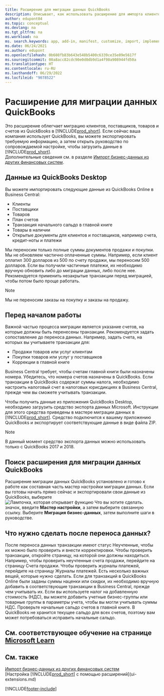 ```yaml
---
title: Расширение для миграции данных QuickBooks
description: Описывает, как использовать расширение для импорта клиентов, поставщиков, товаров и счетов из QuickBooks Desktop в Business Central.
author: edupont04
ms.topic: conceptual
ms.devlang: na
ms.tgt_pltfrm: na
ms.workload: na
ms. search.keywords: app, add-in, manifest, customize, import, implement
ms.date: 06/24/2021
ms.author: edupont
ms.openlocfilehash: 0b608fb83b643e548b5400c6339ce35e09e5617f
ms.sourcegitcommit: 00a8acc82cdc90e0d0db9d1a4f98a908944fd50a
ms.translationtype: HT
ms.contentlocale: ru-RU
ms.lasthandoff: 06/29/2022
ms.locfileid: "9078522"
---
```

# <a name="the-quickbooks-data-migration-extension"></a>Расширение для миграции данных QuickBooks

Это расширение облегчает миграцию клиентов, поставщиков, товаров и счетов из QuickBooks в [!INCLUDE[prod_short](includes/prod_short.md)]. Если сейчас ваша компания использует QuickBooks, вы можете экспортировать требуемую информацию, а затем открыть руководство по сопровождаемой настройке, чтобы загрузить данные в [!INCLUDE[prod_short](includes/prod_short.md)].  
Дополнительные сведения см. в разделе [Импорт бизнес-данных из других финансовых систем](across-import-data-configuration-packages.md).

## <a name="data-from-quickbooks-desktop"></a>Данные из QuickBooks Desktop

Вы можете импортировать следующие данные из QuickBooks Online в Business Central:

- Клиенты  
- Поставщики  
- Товаров  
- План счетов  
- Транзакция начального сальдо в главной книге  
- Товары в наличии  
- Открытые документы для клиентов и поставщиков, например счета, кредит-ноты и платежи  

Мы переносим только полные суммы документов продажи и покупки. Мы не обновляем частично оплаченные суммы. Например, если клиент оплатил 300 долларов из 500 по счету продажи, мы переносим 500 долларов. Если вы получили частичные платежи, их необходимо вручную обновить либо до миграции данных, либо после нее. Рекомендуется применить незакрытые транзакции перед миграцией, чтобы потом было проще работать.

> [!NOTE]
> Мы не переносим заказы на покупку и заказы на продажу.

## <a name="before-you-start"></a>Перед началом работы

Важной частью процесса миграции является указание счетов, на которые должны быть перенесены транзакции. Рекомендуется задать сопоставление до переноса данных. Например, задать счета, на которых вы учитываете транзакции для:

- Продажи товаров или услуг клиентам  
- Покупки товаров или услуг у поставщиков  
- Коррекции в главной книге  

Business Central требует, чтобы счетам главной книги были назначены номера. Убедитесь, что номера счетов назначены в QuickBooks.
Если транзакции в QuickBooks содержат суммы налога, необходимо настроить налоговый счет в налоговых юрисдикциях в Business Central, прежде чем вы сможете учитывать транзакции.

Чтобы получить данные из приложения QuickBooks Desktop, необходимо загрузить средство экспорта данных Microsoft.  Инструкции для этого средства приведены в мастере миграции данных в [!INCLUDE[prod_short](includes/prod_short.md)]. Средство подключится к вашему приложению QuickBooks и экспортирует соответствующие данные в виде файла ZIP.  

> [!NOTE]
> В данный момент средство экспорта данных можно использовать только с QuickBooks 2017 и 2018.

## <a name="finding-the-quickbooks-data-migration-extension"></a>Поиск расширения для миграции данных QuickBooks

Расширение миграции данных QuickBooks установлено и готово к работе как составная часть мастер настройки миграции данных. Если вы готовы начать прямо сейчас и экспортировали свои данные из QuickBooks, выберите ![Лампочка, которая открывает функцию Что вы хотите сделать.](media/ui-search/search_small.png "Что вы хотите сделать") значок, введите **Мастер настройки**, а затем выберите связанную ссылку. Выберите **Миграция бизнес-данных**, затем выполните шаги в руководстве.  

## <a name="what-do-i-do-after-i-migrate-data"></a>Что нужно сделать после переноса данных?

После переноса данных транзакции имеют статус Неучтенные, чтобы их можно было проверить и внести корректировки. Чтобы проверить транзакции, откройте страницу, на которой они должны находиться. Например, чтобы проверить неучтенные счета продажи, перейдите на страницу Счета продажи. Чтобы проверить журналы платежей, перейдите на страницу Журналы платежей.
Есть несколько важных вещей, которые нужно сделать. Если для транзакций в QuickBooks Online были заданы суммы наценки или скидки, их необходимо вручную добавить в соответствующие транзакции в Business Central, прежде чем учитывать их.
Если вы используете налог на добавленную стоимость (НДС), вы можете добавить учетные бизнес-группы или товарные группы в параметры учета, чтобы вы могли учитывать суммы НДС.
Проверьте начальные сальдо счетов в главной книге. В QuickBooks не хранится текущее сальдо для всех счетов, поэтому вам может потребоваться исправить начальные сальдо.

## <a name="see-related-training-at-microsoft-learn"></a>См. соответствующее обучение на странице [Microsoft Learn](/learn/modules/migrate-data-dynamics-365-business-central/)

## <a name="see-also"></a>См. также

[Импорт бизнес-данных из других финансовых систем](across-import-data-configuration-packages.md)  
[Настройка [!INCLUDE[prod_short](includes/prod_short.md)] с помощью расширений](ui-extensions.md)  


[!INCLUDE[footer-include](includes/footer-banner.md)]